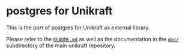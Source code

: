 # postgres for Unikraft

This is the port of postgres for Unikraft as external library.

Please refer to the [`README.md`](https://github.com/unikraft/unikraft/tree/staging/README.md)
as well as the documentation in the [`doc/`](https://github.com/unikraft/unikraft/tree/staging/doc/)
subdirectory of the main unikraft repository.
